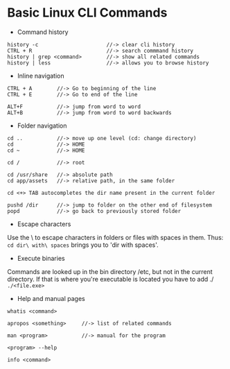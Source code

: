 # Basic Linux CLI Commands
* Command history
```
history -c						//-> clear cli history 
CTRL + R						//-> search commmand history
history | grep <command>		//-> show all related commands 
history | less					//-> allows you to browse history
```
* Inline navigation
```
CTRL + A		//-> Go to beginning of the line
CTRL + E		//-> Go to end of the line

ALT+F			//-> jump from word to word
ALT+B			//-> jump from word to word backwards
```
* Folder navigation
```
cd ..			//-> move up one level (cd: change directory)
cd				//-> HOME
cd ~			//-> HOME
 
cd /			//-> root

cd /usr/share	//-> absolute path
cd app/assets	//-> relative path, in the same folder

cd <+> TAB autocompletes the dir name present in the current folder

pushd /dir		//-> jump to folder on the other end of filesystem
popd			//-> go back to previously stored folder
```
* Escape characters

Use the \ to escape characters in folders or files with spaces in them. Thus: `cd dir\ with\ spaces` brings you to 'dir with spaces'.
* Execute binaries

Commands are looked up in the bin directory /etc, but not in the current directory. If that is where you're executable is located you have to add ./
`./<file.exe>`
* Help and manual pages
```
whatis <command>

apropos <something>		//-> list of related commands

man <program>			//-> manual for the program 

<program> --help

info <command>
```